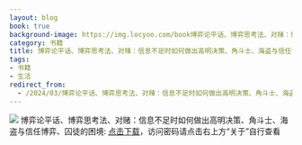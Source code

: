```yaml
---
layout: blog
book: true
background-image: https://img.locyoo.com/book博弈论平话、博弈思考法、对赌：信息不足时如何做出高明决策、角斗士、海盗与信任博弈、囚徒的困境.jpg
category: 书籍
title: 博弈论平话、博弈思考法、对赌：信息不足时如何做出高明决策、角斗士、海盗与信任博弈、囚徒的困境
tags:
- 书籍
- 生活
redirect_from:
  - /2024/03/博弈论平话、博弈思考法、对赌：信息不足时如何做出高明决策、角斗士、海盗与信任博弈、囚徒的困境/
---
```

![](https://img.locyoo.com/book博弈论平话、博弈思考法、对赌：信息不足时如何做出高明决策、角斗士、海盗与信任博弈、囚徒的困境.jpg)
博弈论平话、博弈思考法、对赌：信息不足时如何做出高明决策、角斗士、海盗与信任博弈、囚徒的困境: <a name = "ref1" href="https://url18.ctfile.com/f/50983618-1357862585-7799c5?p=3619">点击下载</a>，访问密码请点击右上方“关于”自行查看